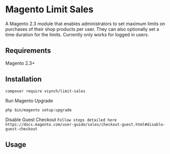# Magento Limit Sales
A Magento 2.3 module that enables administrators to set maximum limits on purchases of their shop products per user. 
They can also optionally set a time duration for the limits. Currently only works for logged in users.

## Requirements
Magento 2.3+

## Installation
```
composer require vsynch/limit-sales
```
Run Magento Upgrade
```
php bin/magento setup:upgrade
```
Disable Guest Checkout
``Follow steps detailed here https://docs.magento.com/user-guide/sales/checkout-guest.html#disable-guest-checkout``

## Usage

